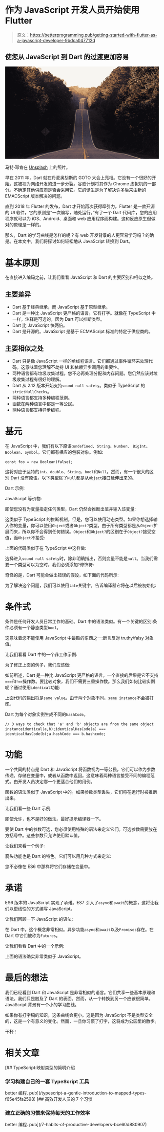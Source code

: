 # 作为 JavaScript 开发人员开始使用 Flutter

> 原文：<https://betterprogramming.pub/getting-started-with-flutter-as-a-javascript-developer-9bdca047712d>

## 使您从 JavaScript 到 Dart 的过渡更加容易

![](img/a2dc365aa782b3afa11004f8b96869b5.png)

马特·邓肯在 [Unsplash](https://unsplash.com?utm_source=medium&utm_medium=referral) 上的照片。

早在 2011 年，Dart 就在丹麦奥胡斯的 GOTO 大会上亮相。它没有一个很好的开始。这被视为网络开发的进一步分裂。谷歌计划将其作为 Chrome 虚拟机的一部分。不确定其他供应商是否会采用它。它的诞生是为了解决许多后来由新的 EMACScript 版本解决的问题。

直到 2018 年 Flutter 的发布，Dart 才开始再次获得牵引力。Flutter 是一款开源的 UI 软件，它的原则是“一次编写，随处运行。”有了一个 Dart 代码库，您的应用程序就可以为 iOS、Android、桌面和 web 应用程序而构建。这和反应原生但做对的原理是一样的。

那么，Dart 的学习曲线是怎样的呢？有 web 开发背景的人更容易学习吗？的确是。在本文中，我们将探讨如何轻松地从 JavaScript 转换到 Dart。

# 基本原则

在直接进入编码之前，让我们看看 JavaScript 和 Dart 的主要区别和相似之处。

## 主要差异

*   Dart 基于经典继承，而 JavaScript 基于原型继承。
*   Dart 是一种比 JavaScript 更严格的语言。它有打字。就像在 TypeScript 中一样，注释是可选的，因为 Dart 可以推断类型。
*   Dart 比 JavaScript 快两倍。
*   Dart 是开源的。JavaScript 是基于 ECMAScript 标准的特定于供应商的。

## 主要相似之处

*   Dart 只是像 JavaScript 一样的单线程语言。它们都通过事件循环来处理代码。这意味着您理解不劫持 UI 和依赖异步调用的重要性。
*   两种语言都有垃圾收集过程。您不必再处理分配和内存问题。您仍然应该对垃圾收集过程有很好的理解。
*   Dart 从 2.12 版本开始支持`sound null safety`。类似于 TypeScript 的`strictNullChecks`。
*   两种语言都支持多种编程范例。
*   函数在两种语言中都是一等公民。
*   两种语言都支持异步编程。

# 基元

在 JavaScript 中，我们有以下原语:`undefined`、`String`、`Number`、 `BigInt`、`Boolean`、`Symbol`。它们都有相应的包装对象。例如:

```
const foo = new Boolean(false);
```

这将对应于达特的`int`、`double`、`String`、`bool`和`Null`。然而，有一个很大的区别:Dart 没有原语。以下类型除了`Null`都是从`Object`接口延伸出来的。

Dart 示例:

JavaScript 等价物:

即使您没有为变量指定任何类型，Dart 仍然会推断出值并输入该变量:

这类似于 TypeScript 的推断机制。但是，您可以使用动态类型。如果你想选择输入你的变量，你可以使用`Object`或者`Object?`类型。由于所有类型都是从`Object`扩展而来，所以你不会得到任何错误。`Object`和`Object?`的区别在于`Object?`接受空值，而`Object`不接受:

上面的代码类似于在 TypeScript 中这样做:

选择进入`sound null safety`时，除非明确指出，否则变量不能是`null`。当我们需要一个类型可以为空时，我们必须添加`?`修饰符:

奇怪的是，Dart 可能会做出错误的假设，如下面的代码所示:

为了解决这个问题，我们可以使用`late`关键字，告诉编译器它将在以后被初始化:

# 条件式

条件是任何开发人员日常工作的基础。Dart 中的语法类似。有一个关键的区别:条件必须有一个静态类型`bool`。

这意味着您不能使用 JavaScript 中最酷的东西之一:断言反对 truthy/falsy 对象值。

让我们看看 Dart 中的一个非工作示例:

为了修正上面的例子，我们应该做:

如前所述，Dart 是一种比 JavaScript 更严格的语言。一个直接的后果是它不支持`===`和`!==`操作数。要比较对象，我们不需要三重操作数。那么我们如何比较实例呢？通过使用`identical`功能:

上面代码的输出将是`same value`。由于两个对象不同，`same instance`不会被打印。

Dart 为每个对象实例生成不同的`hashCode`。

```
// 3 ways to check that 'a' and 'b' objects are from the same object instanceidentical(a,b);identicalHasCode(a) === identicalHasCode(b);a.hashCode === b.hashcode;
```

# 功能

一个共同的特点是 Dart 和 JavaScript 将函数视为一等公民。它们可以作为参数传递，存储在变量中，或者从函数中返回。这意味着两种语言接受不同的编程范式。由开发人员决定哪一个更适合他们的用例。

函数的语法类似于 JavaScript 中的。如果参数类型丢失，它们将在运行时被推断出来。

让我们看一些 Dart 示例:

即使允许，也不是好的做法。最好提示编译器一下。

要使 Dart 中的参数可选，您必须使用特殊的语法来定义它们。可选参数需要放在方括号中。这些参数只允许使用默认值。

让我们来看一个例子:

箭头功能也是 Dart 的特色。它们可以用几种方式来定义:

您不必像在 ES6 中那样将它们存储在变量中。

# 承诺

ES6 版本的 JavaScript 实现了承诺。ES7 引入了`async`和`await`的概念，这将让我们以更线性的方式编写 JavaScript。

让我们回顾一下 JavaScript 的语法:

在 Dart 中，这个概念非常相似。异步功能`async`和`await`以及`Promises`存在。在 Dart 中它们被称为`Futures`。

让我们看看 Dart 中的一个示例:

上面的语法确实非常类似于 JavaScript。

# 最后的想法

我们已经看到 Dart 和 JavaScript 是非常相似的语言。它们共享一些基本原理和语法。我们只是触及了 Dart 的表面。然而，从一个转换到另一个应该很简单。JavaScript 背景有一个小的学习曲线。

如果你有打字稿的知识，这条曲线会更小。这是因为 JavaScript 不是类型安全的，这是一个有意义的变化。然而，一旦你习惯了打字，这将成为公园里的散步。

干杯！

# 相关文章

[](/typescript-a-gentle-introduction-to-mapped-types-f65e45fa2598) [## TypeScript:映射类型的简明介绍

### 学习构建自己的一套 TypeScript 工具

better 编程. pub](/typescript-a-gentle-introduction-to-mapped-types-f65e45fa2598) [](/7-habits-of-productive-developers-bce60d880907) [## 高效开发人员的 7 个习惯

### 建立正确的习惯来保持每天的工作效率

better 编程. pub](/7-habits-of-productive-developers-bce60d880907)